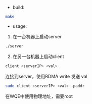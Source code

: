 - build: 

```bash
make
```

- usage:

1. 在一台机器上启动server

```bash
./server
```

2. 在另一台机器上启动client

```bash
client <serverIP> <val>
```

连接到server，使用RDMA write 发送 val

```bash
sudo client <serverIP> <val> -paddr
```

在WQE中使用物理地址，需要root